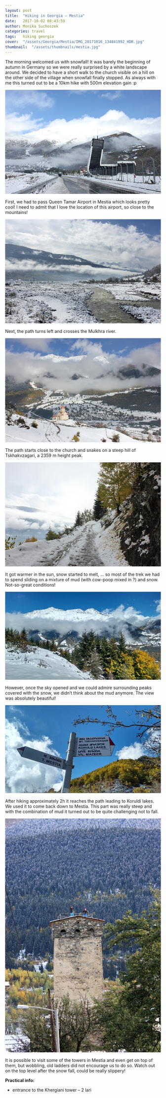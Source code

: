 ```yaml
---
layout: post
title:  "Hiking in Georgia – Mestia"
date:   2017-10-02 08:43:59
author: Monika Suchoszek
categories: travel
tags:	hiking georgia 
cover:  "/assets/Georgia/Mestia/IMG_20171016_134841992_HDR.jpg"
thumbnail:  "/assets/thumbnails/mestia.jpg"
---
```


The morning welcomed us with snowfall! It was barely the beginning of autumn in Germany so we were really surprised 
by a white landscape around. We decided to have a short walk to the church visible on a hill on the other side of the village when snowfall 
finally stopped. As always with me this turned out to be a 10km hike with 500m elevation gain :p

<img src="/assets/Georgia/Mestia/IMG_0290.jpg">

First, we had to pass Queen Tamar Airport in Mestia which looks pretty cool! I need to admit that I love the 
location of this airport, so close to the mountains!

<img src="/assets/Georgia/Mestia/IMG_0294.jpg">

Next, the path turns left and crosses the Mulkhra river.

<img src="/assets/Georgia/Mestia/IMG_0309.jpg">

The path starts close to the church and snakes on a steep hill of Tskhakvzagari, a 2359 m height peak.

<img src="/assets/Georgia/Mestia/IMG_0310.jpg">

It got warmer in the sun, snow started to melt, ... so most of the trek we had to spend sliding on a mixture of 
mud (with cow-poop mixed in ?) and snow. Not-so-great conditions!

<img src="/assets/Georgia/Mestia/IMG_20171016_134841992_HDR.jpg">

However, once the sky opened and we could admire surrounding peaks covered with the snow, we didn’t think about 
the mud anymore. The view was absolutely beautiful!

<img src="/assets/Georgia/Mestia/IMG_20171016_151211072_HDR.jpg">

After hiking approximately 2h it reaches the path leading to Koruldi lakes. We used it to come back down to Mestia.
This part was really steep and with the combination of mud it turned out to be quite challenging not to fall.

<img src="/assets/Georgia/Mestia/IMG_0334.jpg">

It is possible to visit some of the towers in Mestia and even get on top of them, but wobbling, old ladders did not 
encourage us to do so. Watch out on the top level after the snow fall, could be really slippery!


__Practical info:__
  * entrance to the Khergiani tower – 2 lari

